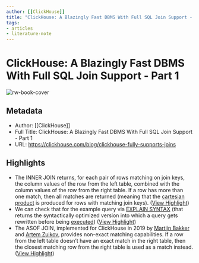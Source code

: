```yaml
---
author: [[ClickHouse]]
title: "ClickHouse: A Blazingly Fast DBMS With Full SQL Join Support - Part 1"
tags: 
- articles
- literature-note
---
```

# ClickHouse: A Blazingly Fast DBMS With Full SQL Join Support - Part 1

![rw-book-cover](https://clickhouse.com/uploads/Blazingly_Fast_DBMS_f057785f6f.png)

## Metadata
- Author: [[ClickHouse]]
- Full Title: ClickHouse: A Blazingly Fast DBMS With Full SQL Join Support - Part 1
- URL: https://clickhouse.com/blog/clickhouse-fully-supports-joins

## Highlights
- The INNER JOIN returns, for each pair of rows matching on join keys, the column values of the row from the left table, combined with the column values of the row from the right table. If a row has more than one match, then all matches are returned (meaning that the [cartesian product](https://en.wikipedia.org/wiki/Cartesian_product) is produced for rows with matching join keys). ([View Highlight](https://read.readwise.io/read/01h13vxvvaajjc284ze0g16yx0))
- We can check that for the example query via [EXPLAIN SYNTAX](https://clickhouse.com/docs/en/sql-reference/statements/explain/#explain-syntax) (that returns the syntactically optimized version into which a query gets rewritten before being [executed](https://youtu.be/hP6G2Nlz_cA)) ([View Highlight](https://read.readwise.io/read/01h13w6p9mdv52s3s09r6sf15n))
- The ASOF JOIN, implemented for ClickHouse in 2019 by [Martijn Bakker](https://github.com/ClickHouse/ClickHouse/pull/4774) and [Artem Zuikov](https://github.com/ClickHouse/ClickHouse/pull/6211), provides non-exact matching capabilities. If a row from the left table doesn’t have an exact match in the right table, then the closest matching row from the right table is used as a match instead. ([View Highlight](https://read.readwise.io/read/01h13wbz3zrsddj7q2m21kp8da))
